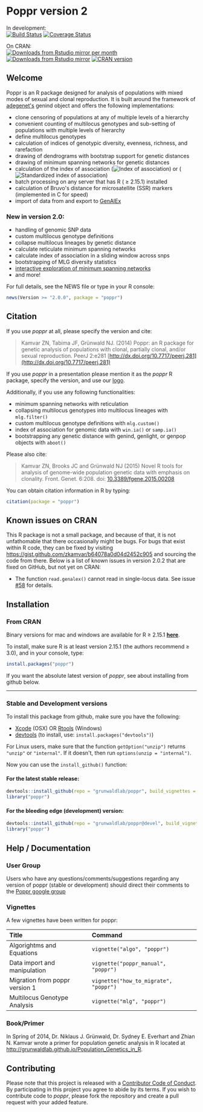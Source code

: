# Poppr version 2

In development:    
[![Build Status](https://travis-ci.org/grunwaldlab/poppr.svg?branch=devel)](https://travis-ci.org/grunwaldlab/poppr)
[![Coverage Status](https://coveralls.io/repos/grunwaldlab/poppr/badge.svg?branch=devel)](https://coveralls.io/r/grunwaldlab/poppr?branch=devel)

On CRAN:    
[![Downloads from Rstudio mirror per month](http://cranlogs.r-pkg.org/badges/poppr)](http://www.r-pkg.org/pkg/poppr)
[![Downloads from Rstudio mirror](http://cranlogs.r-pkg.org/badges/grand-total/poppr)](http://www.r-pkg.org/pkg/poppr)
[![CRAN version](http://www.r-pkg.org/badges/version/poppr)](http://cran.r-project.org/package=poppr)


## Welcome 

Poppr is an R package designed for analysis of populations with mixed modes of 
sexual and clonal reproduction. It is built around the framework of [adegenet's](http://adegenet.r-forge.r-project.org/)
genind object and offers the following implementations:

- clone censoring of populations at any of multiple levels of a hierarchy
- convenient counting of multilocus genotypes and sub-setting of populations with multiple levels of hierarchy
- define multilocus genotypes
- calculation of indices of genotypic diversity, evenness, richness, and rarefaction
- drawing of dendrograms with bootstrap support for genetic distances
- drawing of minimum spanning networks for genetic distances
- calculation of the index of association 
(<img src="http://latex.codecogs.com/gif.latex?I_A" alt = "Index of association">)
or (<img src="http://latex.codecogs.com/gif.latex?%5Cbar%7Br%7D_d" alt = "Standardized index of association">)
- batch processing on any server that has R ( &ge; 2.15.1) installed
- calculation of Bruvo's distance for microsatellite (SSR) markers (implemented in C for speed)
- import of data from and export to [GenAlEx](http://biology.anu.edu.au/GenAlEx/Welcome.html "GenAlEx Homepage")

### New in version 2.0:

- handling of genomic SNP data
- custom multilocus genotype definitions
- collapse multilocus lineages by genetic distance
- calculate reticulate minimum spanning networks
- calculate index of association in a sliding window across snps
- bootstrapping of MLG diversity statistics
- [interactive exploration of minimum spanning networks](https://github.com/zkamvar/poppr_msn_shiny)
- and more!

For full details, see the NEWS file or type in your R console:

```R
news(Version >= "2.0.0", package = "poppr")
```

## Citation

If you use *poppr* at all, please specify the version and cite:

> Kamvar ZN, Tabima JF, Grünwald NJ. (2014) Poppr: an R package for genetic
> analysis of populations with clonal, partially clonal, and/or sexual
> reproduction. PeerJ 2:e281
> [http://dx.doi.org/10.7717/peerj.281](http://dx.doi.org/10.7717/peerj.281)

If you use *poppr* in a presentation please mention it as the *poppr* R package,
specify the version, and use our
[logo](http://github.com/grunwaldlab/poppr/tree/master/vignettes/popprlogo.png).

Additionally, if you use any following functionalities:

- minimum spanning networks with reticulation
- collapsing multilocus genotypes into multilocus lineages with `mlg.filter()`
- custom multilocus genotype definitions with `mlg.custom()`
- index of association for genomic data with `win.ia()` or `samp.ia()`
- bootstrapping any genetic distance with genind, genlight, or genpop objects with `aboot()`

Please also cite:

> Kamvar ZN, Brooks JC and Grünwald NJ (2015) Novel R tools for analysis of
> genome-wide population genetic data with emphasis on clonality. Front. Genet.
> 6:208. doi:
> [10.3389/fgene.2015.00208](http://journal.frontiersin.org/article/10.3389/fgene.2015.00208/abstract)
  
You can obtain citation information in R by typing:

```R
citation(package = "poppr")
```

## Known issues on CRAN

This R package is not a small package, and because of that, it is not
unfathomable that there occasionally might be bugs. For bugs that exist within R
code, they can be fixed by visiting
https://gist.github.com/zkamvar/b64078a0d04d2452c905 and sourcing the code from
there. Below is a list of known issues in version 2.0.2 that are fixed on
GitHub, but not yet on CRAN:

- The function `read.genalex()` cannot read in single-locus data. See issue [#58](https://github.com/grunwaldlab/poppr/issues/58) for details.


## Installation

### From CRAN

Binary versions for mac and windows are available for R &ge; 2.15.1 [**here**](http://cran.r-project.org/package=poppr).

To install, make sure R is at least version 2.15.1 (the authors recommend &ge;
3.0), and in your console, type:

```R
install.packages("poppr")
```

If you want the absolute latest version of *poppr*, see about installing from
github below.

***

### Stable and Development versions

To install this package from github, make sure you have the following:

- [Xcode](https://developer.apple.com/xcode) (OSX)
    OR [Rtools](http://cran.r-project.org/bin/windows/Rtools/) (Windows)
- [devtools](https://github.com/hadley/devtools) (to install, use: `install.packages("devtools")`)

For Linux users, make sure that the function `getOption("unzip")` returns
`"unzip"` or `"internal"`. If it doesn't, then run `options(unzip =
"internal")`.

Now you can use the `install_github()` function:

#### For the latest stable release:    

```R
devtools::install_github(repo = "grunwaldlab/poppr", build_vignettes = TRUE)
library("poppr")
```

#### For the bleeding edge (development) version:

```R
devtools::install_github(repo = "grunwaldlab/poppr@devel", build_vignettes = TRUE)
library("poppr")
```

## Help / Documentation

### User Group

Users who have any questions/comments/suggestions regarding any version of poppr
(stable or development) should direct their comments to the [Poppr google
group](http://groups.google.com/group/poppr)

### Vignettes

A few vignettes have been written for poppr:

|Title                          |Command                               |
|:------------------------------|:-------------------------------------|
|Algorightms and Equations      |`vignette("algo", "poppr")`           |
|Data import and manipulation   |`vignette("poppr_manual", "poppr")`   |
|Migration from poppr version 1 |`vignette("how_to_migrate", "poppr")` |
|Multilocus Genotype Analysis   |`vignette("mlg", "poppr")`            |

### Book/Primer

In Spring of 2014, Dr. Niklaus J. Grünwald, Dr. Sydney E. Everhart and Zhian N.
Kamvar wrote a primer for population genetic analysis in R located at
http://grunwaldlab.github.io/Population_Genetics_in_R.

## Contributing

Please note that this project is released with a [Contributor Code of
Conduct](CONDUCT.md). By participating in this project you agree to abide by its
terms. If you wish to contribute code to *poppr*, please fork the repository and
create a pull request with your added feature.
